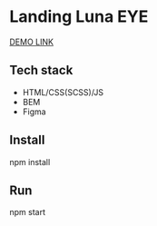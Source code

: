 # Landing Luna EYE

[DEMO LINK](https://aleksey-10.github.io/layout_luna-eye/)

## Tech stack
- HTML/CSS(SCSS)/JS
- BEM
- Figma

## Install
npm install

## Run
npm start

